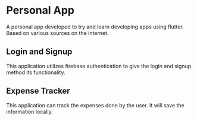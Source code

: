 # Personal App

A personal app developed to try and learn developing apps using flutter. Based on various sources on the internet.

## Login and Signup

This application utilizes firebase authentication to give the login and signup method its functionality.

## Expense Tracker

This application can track the expenses done by the user. It will save the information locally.
